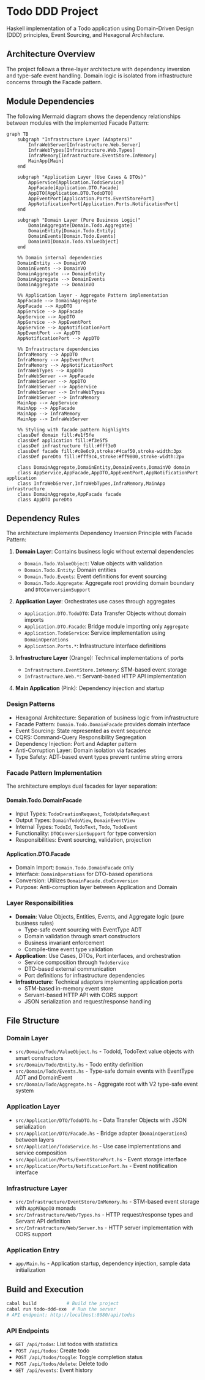 # Todo DDD Project

Haskell implementation of a Todo application using Domain-Driven Design (DDD) principles, Event Sourcing, and Hexagonal Architecture.

## Architecture Overview

The project follows a three-layer architecture with dependency inversion and type-safe event handling. Domain logic is isolated from infrastructure concerns through the Facade pattern.

## Module Dependencies

The following Mermaid diagram shows the dependency relationships between modules with the implemented Facade Pattern:

```mermaid
graph TB
    subgraph "Infrastructure Layer (Adapters)"
        InfraWebServer[Infrastructure.Web.Server]
        InfraWebTypes[Infrastructure.Web.Types]
        InfraMemory[Infrastructure.EventStore.InMemory]
        MainApp[Main]
    end

    subgraph "Application Layer (Use Cases & DTOs)"
        AppService[Application.TodoService]
        AppFacade[Application.DTO.Facade]
        AppDTO[Application.DTO.TodoDTO]
        AppEventPort[Application.Ports.EventStorePort]
        AppNotificationPort[Application.Ports.NotificationPort]
    end

    subgraph "Domain Layer (Pure Business Logic)"
        DomainAggregate[Domain.Todo.Aggregate]
        DomainEntity[Domain.Todo.Entity]
        DomainEvents[Domain.Todo.Events]
        DomainVO[Domain.Todo.ValueObject]
    end

    %% Domain internal dependencies
    DomainEntity --> DomainVO
    DomainEvents --> DomainVO
    DomainAggregate --> DomainEntity
    DomainAggregate --> DomainEvents
    DomainAggregate --> DomainVO

    %% Application layer - Aggregate Pattern implementation
    AppFacade --> DomainAggregate
    AppFacade --> AppDTO
    AppService --> AppFacade
    AppService --> AppDTO
    AppService --> AppEventPort
    AppService --> AppNotificationPort
    AppEventPort --> AppDTO
    AppNotificationPort --> AppDTO

    %% Infrastructure dependencies
    InfraMemory --> AppDTO
    InfraMemory --> AppEventPort
    InfraMemory --> AppNotificationPort
    InfraWebTypes --> AppDTO
    InfraWebServer --> AppFacade
    InfraWebServer --> AppDTO
    InfraWebServer --> AppService
    InfraWebServer --> InfraWebTypes
    InfraWebServer --> InfraMemory
    MainApp --> AppService
    MainApp --> AppFacade
    MainApp --> InfraMemory
    MainApp --> InfraWebServer

    %% Styling with facade pattern highlights
    classDef domain fill:#e1f5fe
    classDef application fill:#f3e5f5
    classDef infrastructure fill:#fff3e0
    classDef facade fill:#c8e6c9,stroke:#4caf50,stroke-width:3px
    classDef pureDto fill:#fff9c4,stroke:#ff9800,stroke-width:2px

    class DomainAggregate,DomainEntity,DomainEvents,DomainVO domain
    class AppService,AppFacade,AppDTO,AppEventPort,AppNotificationPort application
    class InfraWebServer,InfraWebTypes,InfraMemory,MainApp infrastructure
    class DomainAggregate,AppFacade facade
    class AppDTO pureDto
```

## Dependency Rules

The architecture implements Dependency Inversion Principle with Facade Pattern:

1. **Domain Layer**: Contains business logic without external dependencies
   - `Domain.Todo.ValueObject`: Value objects with validation
   - `Domain.Todo.Entity`: Domain entities
   - `Domain.Todo.Events`: Event definitions for event sourcing
   - `Domain.Todo.Aggregate`: Aggregate root providing domain boundary and `DTOConversionSupport`

2. **Application Layer**: Orchestrates use cases through aggregates
   - `Application.DTO.TodoDTO`: Data Transfer Objects without domain imports
   - `Application.DTO.Facade`: Bridge module importing only `Aggregate`
   - `Application.TodoService`: Service implementation using `DomainOperations`
   - `Application.Ports.*`: Infrastructure interface definitions

3. **Infrastructure Layer** (Orange): Technical implementations of ports
   - `Infrastructure.EventStore.InMemory`: STM-based event storage
   - `Infrastructure.Web.*`: Servant-based HTTP API implementation

4. **Main Application** (Pink): Dependency injection and startup

### Design Patterns

- Hexagonal Architecture: Separation of business logic from infrastructure
- Facade Pattern: `Domain.Todo.DomainFacade` provides domain interface
- Event Sourcing: State represented as event sequence
- CQRS: Command-Query Responsibility Segregation
- Dependency Injection: Port and Adapter pattern
- Anti-Corruption Layer: Domain isolation via facades
- Type Safety: ADT-based event types prevent runtime string errors

### Facade Pattern Implementation

The architecture employs dual facades for layer separation:

#### Domain.Todo.DomainFacade
- Input Types: `TodoCreationRequest`, `TodoUpdateRequest`
- Output Types: `DomainTodoView`, `DomainEventView`
- Internal Types: `TodoId`, `TodoText`, `Todo`, `TodoEvent`
- Functionality: `DTOConversionSupport` for type conversion
- Responsibilities: Event sourcing, validation, projection

#### Application.DTO.Facade
- Domain Import: `Domain.Todo.DomainFacade` only
- Interface: `DomainOperations` for DTO-based operations
- Conversion: Utilizes `DomainFacade.dtoConversion`
- Purpose: Anti-corruption layer between Application and Domain

### Layer Responsibilities

- **Domain**: Value Objects, Entities, Events, and Aggregate logic (pure business rules)
  - Type-safe event sourcing with EventType ADT
  - Domain validation through smart constructors
  - Business invariant enforcement
  - Compile-time event type validation
- **Application**: Use Cases, DTOs, Port interfaces, and orchestration
  - Service composition through `TodoService`
  - DTO-based external communication
  - Port definitions for infrastructure dependencies
- **Infrastructure**: Technical adapters implementing application ports
  - STM-based in-memory event store
  - Servant-based HTTP API with CORS support
  - JSON serialization and request/response handling

## File Structure

### Domain Layer
- `src/Domain/Todo/ValueObject.hs` - TodoId, TodoText value objects with smart constructors
- `src/Domain/Todo/Entity.hs` - Todo entity definition
- `src/Domain/Todo/Events.hs` - Type-safe domain events with EventType ADT and DomainEvent
- `src/Domain/Todo/Aggregate.hs` - Aggregate root with V2 type-safe event system

### Application Layer
- `src/Application/DTO/TodoDTO.hs` - Data Transfer Objects with JSON serialization
- `src/Application/DTO/Facade.hs` - Bridge adapter (`DomainOperations`) between layers
- `src/Application/TodoService.hs` - Use case implementations and service composition
- `src/Application/Ports/EventStorePort.hs` - Event storage interface
- `src/Application/Ports/NotificationPort.hs` - Event notification interface

### Infrastructure Layer
- `src/Infrastructure/EventStore/InMemory.hs` - STM-based event storage with `AppM`/`AppIO` monads
- `src/Infrastructure/Web/Types.hs` - HTTP request/response types and Servant API definition
- `src/Infrastructure/Web/Server.hs` - HTTP server implementation with CORS support

### Application Entry
- `app/Main.hs` - Application startup, dependency injection, sample data initialization

## Build and Execution

```bash
cabal build           # Build the project
cabal run todo-ddd-exe  # Run the server
# API endpoint: http://localhost:8080/api/todos
```

### API Endpoints

- `GET /api/todos`: List todos with statistics
- `POST /api/todos`: Create todo
- `POST /api/todos/toggle`: Toggle completion status
- `POST /api/todos/delete`: Delete todo
- `GET /api/events`: Event history
